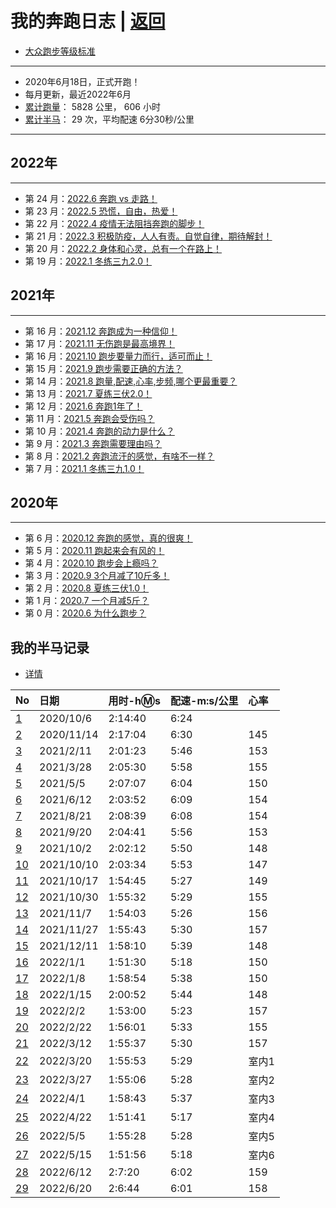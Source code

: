 
# 我的奔跑日志  |  [返回](README.md)
- [大众跑步等级标准](./running/level.md)
***
- 2020年6月18日，正式开跑！
- 每月更新，最近2022年6月
- [累计跑量](./sport/totals.md)： 5828 公里， 606 小时
- [累计半马](./running/bm.md)： 29 次，平均配速 6分30秒/公里
***
## 2022年
***
- 第 24 月：[2022.6 奔跑 vs 走路！](./sport/month-202206.md)
- 第 23 月：[2022.5 恐慌，自由，热爱！](./sport/month-202205.md)
- 第 22 月：[2022.4 疫情无法阻挡奔跑的脚步！](./sport/month-202204.md)
- 第 21 月：[2022.3 积极防疫，人人有责。自觉自律，期待解封！](./sport/month-202203.md)
- 第 20 月：[2022.2 身体和心灵，总有一个在路上！](./sport/month-202202.md)
- 第 19 月：[2022.1 冬练三九2.0！](./sport/month-202201.md)

## 2021年
***
- 第 16 月：[2021.12 奔跑成为一种信仰！](./sport/month-202112.md)
- 第 17 月：[2021.11 无伤跑是最高境界！](./sport/month-202111.md)
- 第 16 月：[2021.10 跑步要量力而行，适可而止！](./sport/month-202110.md)
- 第 15 月：[2021.9 跑步需要正确的方法？](./sport/month-202109.md)
- 第 14 月：[2021.8 跑量,配速,心率,步频,哪个更最重要？](./sport/month-202108.md)
- 第 13 月：[2021.7 夏练三伏2.0！](./sport/month-202107.md)
- 第 12 月：[2021.6 奔跑1年了！](./sport/month-202106.md)
- 第 11 月：[2021.5 奔跑会受伤吗？](./sport/month-202105.md)
- 第 10 月：[2021.4 奔跑的动力是什么？](./sport/month-202104.md)
- 第 9 月：[2021.3 奔跑需要理由吗？](./sport/month-202103.md)
- 第 8 月：[2021.2 奔跑流汗的感觉，有啥不一样？](./sport/month-202102.md)
- 第 7 月：[2021.1 冬练三九1.0！](./sport/month-202101.md)

## 2020年
***
- 第 6 月：[2020.12 奔跑的感觉，真的很爽！](./sport/month-202012.md)
- 第 5 月：[2020.11 跑起来会有风的！](./sport/month-202011.md)
- 第 4 月：[2020.10 跑步会上瘾吗？](./sport/month-202010.md)
- 第 3 月：[2020.9 3个月减了10斤多！](./sport/month-202009.md)
- 第 2 月：[2020.8 夏练三伏1.0！](./sport/month-202008.md)
- 第 1 月：[2020.7 一个月减5斤？](./sport/month-202007.md)
- 第 0 月：[2020.6 为什么跑步？](./sport/month-202006.md)

## 我的半马记录
- [详情](./running/bm.md)

|No|	日期|	  用时-h:m:s|	配速-m:s/公里|	心率|
|:----|:----|:----|:----|:----|
|[1](./running/bm1.md)	    |2020/10/6	|2:14:40	|6:24
|[2](./running/bm2.md)	    |2020/11/14	|2:17:04	|6:30	|145
|[3](./running/bm3.md)	    |2021/2/11	|2:01:23	|5:46	|153
|[4](./running/bm4.md)	    |2021/3/28	|2:05:30	|5:58	|155
|[5](./running/bm5.md)	    |2021/5/5	|2:07:07	|6:04	|150
|[6](./running/bm6.md)	    |2021/6/12	|2:03:52	|6:09	|154
|[7](./running/bm7.md)	    |2021/8/21	|2:08:39	|6:08	|154
|[8](./running/bm8.md)	    |2021/9/20	|2:04:41	|5:56	|153
|[9](./running/bm9.md)	    |2021/10/2	|2:02:12	|5:50	|148
|[10](./running/bm10.md)	|2021/10/10	|2:03:34	|5:53	|147
|[11](./running/bm11.md)	|2021/10/17	|1:54:45	|5:27	|149
|[12](./running/bm12.md)	|2021/10/30	|1:55:32	|5:29	|155
|[13](./running/bm13.md)	|2021/11/7	|1:54:03	|5:26	|156
|[14](./running/bm14.md)	|2021/11/27	|1:55:43	|5:30	|157
|[15](./running/bm15.md)	|2021/12/11	|1:58:10	|5:39	|148
|[16](./running/bm16.md)	|2022/1/1	|1:51:30	|5:18	|150
|[17](./running/bm17.md)	|2022/1/8	|1:58:54	|5:38	|150
|[18](./running/bm18.md)	|2022/1/15	|2:00:52	|5:44	|148
|[19](./running/bm19.md)	|2022/2/2	|1:53:00	|5:23	|157
|[20](./running/bm20.md)	|2022/2/22	|1:56:01	|5:33	|155
|[21](./running/bm21.md)	|2022/3/12	|1:55:37	|5:30	|157
|[22](./running/bm22.md)	|2022/3/20	|1:55:53	|5:29	|室内1
|[23](./running/bm23.md)	|2022/3/27	|1:55:06	|5:28	|室内2
|[24](./running/bm24.md)    |2022/4/1   |1:58:43    |5:37	|室内3
|[25](./running/bm25.md)    |2022/4/22  |1:51:41    |5:17	|室内4
|[26](./running/bm26.md)    |2022/5/5   |1:55:28    |5:28	|室内5
|[27](./running/bm27.md)    |2022/5/15   |1:51:56    |5:18	|室内6
|[28](./running/bm28.md)    |2022/6/12   |2:7:20    |6:02	|159
|[29](./running/bm29.md)    |2022/6/20   |2:6:44    |6:01	|158
